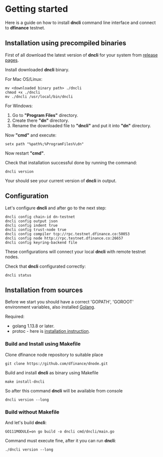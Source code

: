# Getting started

Here is a guide on how to install **dncli** command line interface and connect to **dfinance** testnet.

## Installation using precompiled binaries

First of all download the latest version of **dncli** for your system from [release pages](https://github.com/dfinance/dnode/releases).

Install downloaded **dncli** binary.

For Mac OS/Linux:

```text
mv <downloaded binary path> ./dncli
chmod +x ./dncli
mv ./dncli /usr/local/bin/dncli
```

For Windows:

1. Go to **"Program Files"** directory.
2. Create there **"dn"** directory.
3. Rename the downloaded file to **"dncli"** and put it into **"dn"** directory.

Now **"cmd"** and execute:

```text
setx path "%path%;%ProgramFiles%\dn"
```

Now restart **"cmd"**.

Check that installation successful done by running the command:

```text
dncli version
```

Your should see your current version of **dncli** in output.

## Configuration

Let's configure **dncli** and after go to the next step:

```text
dncli config chain-id dn-testnet
dncli config output json
dncli config indent true
dncli config trust-node true
dncli config compiler tcp://rpc.testnet.dfinance.co:50053
dncli config node http://rpc.testnet.dfinance.co:26657
dncli config keyring-backend file
```

These configurations will connect your local **dncli** with remote testnet nodes.

Check that **dncli** configurated correctly:

```text
dncli status
```

## Installation from sources

Before we start you should have a correct 'GOPATH', 'GOROOT' environment variables, also installed [Golang](https://golang.org/).

Required:

* golang 1.13.8 or later.
* protoc - here is [installation instruction](https://www.grpc.io/docs/quickstart/go/).

### Build and Install using Makefile

Clone dfinance node repository to suitable place

```text
git clone https://github.com/dfinance/dnode.git
```

Build and install **dncli** as binary using Makefile

```text
make install-dncli
```

So after this command **dncli** will be available from console

```text
dncli version --long
```

### Build without Makefile

And let's build **dncli**:

```text
GO111MODULE=on go build -o dncli cmd/dncli/main.go
```

Command must execute fine, after it you can run **dncli**:

```text
./dncli version --long
```

